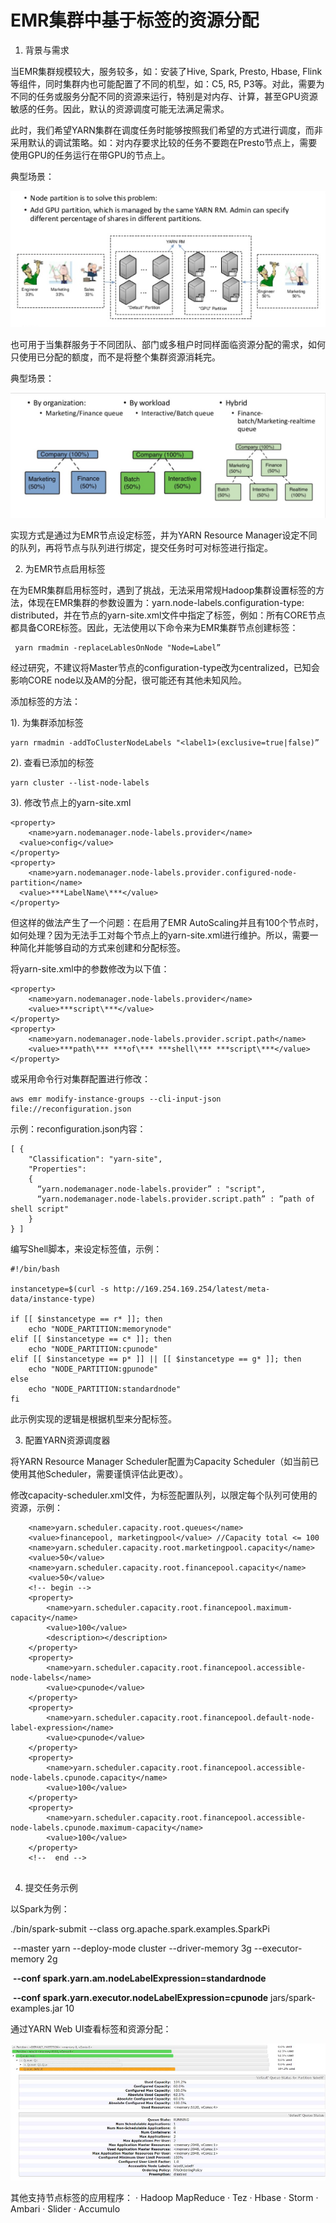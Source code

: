 # EMR集群中基于标签的资源分配

1. 背景与需求

当EMR集群规模较大，服务较多，如：安装了Hive, Spark, Presto, Hbase, Flink等组件，同时集群内也可能配置了不同的机型，如：C5, R5, P3等。对此，需要为不同的任务或服务分配不同的资源来运行，特别是对内存、计算，甚至GPU资源敏感的任务。因此，默认的资源调度可能无法满足需求。

此时，我们希望YARN集群在调度任务时能够按照我们希望的方式进行调度，而非采用默认的调试策略。如：对内存要求比较的任务不要跑在Presto节点上，需要使用GPU的任务运行在带GPU的节点上。

典型场景：

![2](pics/4-2.png)

也可用于当集群服务于不同团队、部门或多租户时同样面临资源分配的需求，如何只使用已分配的额度，而不是将整个集群资源消耗完。

典型场景：

![3](pics/4-3.png)

实现方式是通过为EMR节点设定标签，并为YARN Resource Manager设定不同的队列，再将节点与队列进行绑定，提交任务时可对标签进行指定。

 

2. 为EMR节点启用标签

在为EMR集群启用标签时，遇到了挑战，无法采用常规Hadoop集群设置标签的方法，体现在EMR集群的参数设置为：yarn.node-labels.configuration-type: distributed，并在节点的yarn-site.xml文件中指定了标签，例如：所有CORE节点都具备CORE标签。因此，无法使用以下命令来为EMR集群节点创建标签：

```
 yarn rmadmin -replaceLablesOnNode "Node=Label”
```

经过研究，不建议将Master节点的configuration-type改为centralized，已知会影响CORE node以及AM的分配，很可能还有其他未知风险。

添加标签的方法：

1). 为集群添加标签

```
yarn rmadmin -addToClusterNodeLabels "<label1>(exclusive=true|false)”
```

2). 查看已添加的标签

```
yarn cluster --list-node-labels
```

3). 修改节点上的yarn-site.xml

```
<property>
	<name>yarn.nodemanager.node-labels.provider</name>
  <value>config</value>
</property>
<property>
	<name>yarn.nodemanager.node-labels.provider.configured-node-partition</name>
  <value>***LabelName\***</value>
</property>
```

但这样的做法产生了一个问题：在启用了EMR AutoScaling并且有100个节点时，如何处理？因为无法手工对每个节点上的yarn-site.xml进行维护。所以，需要一种简化并能够自动的方式来创建和分配标签。

将yarn-site.xml中的参数修改为以下值：

```
<property>
	<name>yarn.nodemanager.node-labels.provider</name>
	<value>***script\***</value>
</property>
<property>
	<name>yarn.nodemanager.node-labels.provider.script.path</name>
	<value>***path\*** ***of\*** ***shell\*** ***script\***</value>
</property>
```

或采用命令行对集群配置进行修改：

```
aws emr modify-instance-groups --cli-input-json file://reconfiguration.json
```

示例：reconfiguration.json内容：

```
[ { 
    "Classification": "yarn-site", 
    "Properties": 
    { 
      “yarn.nodemanager.node-labels.provider” : "script", 
      “yarn.nodemanager.node-labels.provider.script.path” : ”path of shell script" 
    } 
} ] 
```

编写Shell脚本，来设定标签值，示例：

```
#!/bin/bash

instancetype=$(curl -s http://169.254.169.254/latest/meta-data/instance-type)

if [[ $instancetype == r* ]]; then
    echo "NODE_PARTITION:memorynode"
elif [[ $instancetype == c* ]]; then
    echo "NODE_PARTITION:cpunode"
elif [[ $instancetype == p* ]] || [[ $instancetype == g* ]]; then
    echo "NODE_PARTITION:gpunode"
else
    echo "NODE_PARTITION:standardnode"
fi
```



此示例实现的逻辑是根据机型来分配标签。

3. 配置YARN资源调度器

将YARN Resource Manager Scheduler配置为Capacity Scheduler（如当前已使用其他Scheduler，需要谨慎评估此更改）。

修改capacity-scheduler.xml文件，为标签配置队列，以限定每个队列可使用的资源，示例：

```
	<name>yarn.scheduler.capacity.root.queues</name>
	<value>financepool, marketingpool</value> //Capacity total <= 100 
	<name>yarn.scheduler.capacity.root.marketingpool.capacity</name>
	<value>50</value> 
	<name>yarn.scheduler.capacity.root.financepool.capacity</name>
	<value>50</value> 
	<!-- begin --> 
	<property>
		<name>yarn.scheduler.capacity.root.financepool.maximum-capacity</name>
		<value>100</value>
		<description></description> 
	</property>
	<property>
		<name>yarn.scheduler.capacity.root.financepool.accessible-node-labels</name>
		<value>cpunode</value>
	</property>
	<property>
		<name>yarn.scheduler.capacity.root.financepool.default-node-label-expression</name>
		<value>cpunode</value> 
	</property> 
	<property>
		<name>yarn.scheduler.capacity.root.financepool.accessible-node-labels.cpunode.capacity</name>
		<value>100</value>
	</property>
	<property>
		<name>yarn.scheduler.capacity.root.financepool.accessible-node-labels.cpunode.maximum-capacity</name>
		<value>100</value>
	</property>
	<!--  end --> 


```

4. 提交任务示例

以Spark为例：

./bin/spark-submit --class org.apache.spark.examples.SparkPi

​          --master yarn --deploy-mode cluster --driver-memory 3g --executor-memory 2g

​          **--conf spark.yarn.am.nodeLabelExpression=standardnode**

​          **--conf spark.yarn.executor.nodeLabelExpression=cpunode** jars/spark-examples.jar 10

 

通过YARN Web UI查看标签和资源分配：

![img](pics/4-4.png)

其他支持节点标签的应用程序：
·    Hadoop MapReduce
·    Tez
·    Hbase
·    Storm
·    Ambari
·    Slider
·    Accumulo
